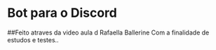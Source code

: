# Bot para o Discord
##Feito atraves da video aula d Rafaella Ballerine
Com a finalidade de estudos e testes..
